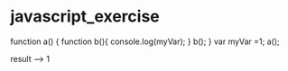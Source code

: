 # javascript_exercise
function a() {
    function b(){
       console.log(myVar);
       }
       b();
 }
  var myVar =1;
  a();
  
  result --> 1
